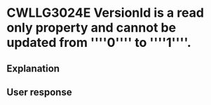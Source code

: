 # CWLLG3024E VersionId is a read only property and cannot be updated from ''''0'''' to ''''1''''.

## Explanation

## User response